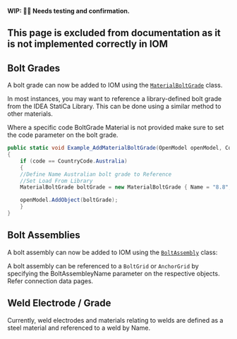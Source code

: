 **WIP: 👷‍♂️ Needs testing and confirmation.**

## This page is excluded from documentation as it is not implemented correctly in IOM

## Bolt Grades

A bolt grade can now be added to IOM using the [`MaterialBoltGrade`](https://github.com/idea-statica/ideastatica-public/blob/main/src/IdeaRS.OpenModel/Libraries/Material/MaterialBoltGrade.cs) class.

In most instances, you may want to reference a library-defined bolt grade from the IDEA StatiCa Library. This can be done using a similar method to other materials. 

Where a specific code BoltGrade Material is not provided make sure to set the code parameter on the bolt grade. 

```csharp
public static void Example_AddMaterialBoltGrade(OpenModel openModel, CountryCode code)
{
    if (code == CountryCode.Australia)
    {
	//Define Name Australian bolt grade to Reference
	//Set Load From Library
	MaterialBoltGrade boltGrade = new MaterialBoltGrade { Name = "8.8", LoadFromLibrary = true, Code = CountryCode.Australia };

	openModel.AddObject(boltGrade);
    }
}
```

## Bolt Assemblies

A bolt assembly can now be added to IOM using the [`BoltAssembly`](https://github.com/idea-statica/ideastatica-public/blob/main/src/IdeaRS.OpenModel/Libraries/Material/BoltAssembly.cs) class:



A bolt assembly can be referenced to a `BoltGrid` or `AnchorGrid` by specifying the BoltAssembleyName parameter on the respective objects. Refer connection data pages.

## Weld Electrode / Grade

Currently, weld electrodes and materials relating to welds are defined as a steel material and referenced to a weld by Name.
